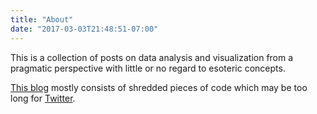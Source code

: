```yaml
---
title: "About"
date: "2017-03-03T21:48:51-07:00"
---
```


This is a collection of posts on data analysis and visualization from a pragmatic perspective with little or no regard to esoteric concepts.

[This blog](http://smutuvi.github.io) mostly consists of shredded pieces of code which may be too long for [Twitter](http://www.twitter.com/smutuvi). 

